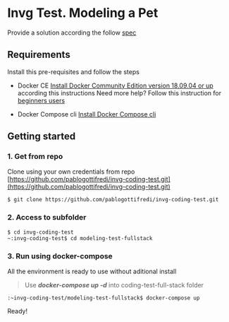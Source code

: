 # Invg Test. Modeling a Pet

Provide a solution according the follow  [spec](https://github.com/pablogottifredi/invg-coding-test/blob/master/spec-modeling-test-full-stack.md)

## Requirements

Install this pre-requisites and follow the steps

-   Docker CE  [Install Docker Community Edition version 18.09.04 or up](https://docs.docker.com/install/linux/docker-ce/ubuntu/)  according this instructions Need more help? Follow this instruction for  [beginners users](https://github.com/pablogottifredi/invg-coding-test/blob/master/docker-beginner-install.md)
    
-   Docker Compose cli  [Install Docker Compose cli](https://docs.docker.com/compose/install/)
    

## Getting started

### 1. Get from repo

Clone using your own credentials from repo  [https://github.com/pablogottifredi/invg-coding-test.git](https://github.com/pablogottifredi/invg-coding-test.git)

```
$ git clone https://github.com/pablogottifredi/invg-coding-test.git

```

### 2. Access to subfolder

```
$ cd invg-coding-test
~:invg-coding-test$ cd modeling-test-fullstack

```

### 3. Run using docker-compose

All the environment is ready to use without aditional install

> Use  _**docker-compose up -d**_  into coding-test-full-stack folder

```
:~invg-coding-test/modeling-test-fullstack$ docker-compose up

```

Ready!